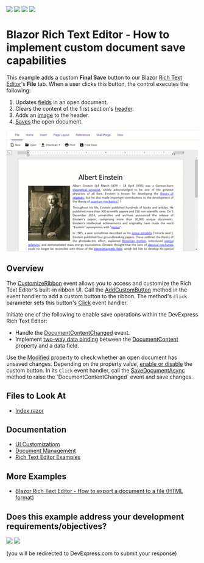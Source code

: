 <!-- default badges list -->
![](https://img.shields.io/endpoint?url=https://codecentral.devexpress.com/api/v1/VersionRange/524997944/22.1.4%2B)
[![](https://img.shields.io/badge/Open_in_DevExpress_Support_Center-FF7200?style=flat-square&logo=DevExpress&logoColor=white)](https://supportcenter.devexpress.com/ticket/details/T1109273)
[![](https://img.shields.io/badge/📖_How_to_use_DevExpress_Examples-e9f6fc?style=flat-square)](https://docs.devexpress.com/GeneralInformation/403183)
[![](https://img.shields.io/badge/💬_Leave_Feedback-feecdd?style=flat-square)](#does-this-example-address-your-development-requirementsobjectives)
<!-- default badges end -->
# Blazor Rich Text Editor - How to implement custom document save capabilities

This example adds a custom **Final Save** button to our Blazor [Rich Text Editor](https://docs.devexpress.com/Blazor/DevExpress.Blazor.RichEdit.DxRichEdit)'s **File** tab. When a user clicks this button, the control executes the following:

1. Updates [fields](https://docs.devexpress.com/Blazor/DevExpress.Blazor.RichEdit.Field#remarks) in an open document.
2. Clears the content of the first section's [header](https://docs.devexpress.com/Blazor/DevExpress.Blazor.RichEdit.Section#section-headers-and-footers).
3. Adds an [image](https://docs.devexpress.com/Blazor/DevExpress.Blazor.RichEdit.Image#remarks) to the header.
4. [Saves](https://docs.devexpress.com/Blazor/DevExpress.Blazor.RichEdit.DxRichEdit.SaveDocumentAsync(System.Threading.CancellationToken)) the open document.

![Blazor Rich Edit implement custom saving](images/custom-saving.gif)

## Overview

The [CustomizeRibbon](https://docs.devexpress.com/Blazor/DevExpress.Blazor.RichEdit.DxRichEdit.CustomizeRibbon) event allows you to access and customize the Rich Text Editor's built-in ribbon UI. Call the [AddCustomButton](https://docs.devexpress.com/Blazor/DevExpress.Blazor.Office.BarItemCollection.AddCustomButton(System.Int32-System.String-System.Func-System.Threading.Tasks.Task-)) method in the event handler to add a custom button to the ribbon. The method's `click` parameter sets this button's [Click](https://docs.devexpress.com/Blazor/DevExpress.Blazor.Office.IBarButton.Click) event handler.

Initiate one of the following to enable save operations within the DevExpress Rich Text Editor:

* Handle the [DocumentContentChanged](https://docs.devexpress.com/Blazor/DevExpress.Blazor.RichEdit.DxRichEdit.DocumentContentChanged) event.
* Implement [two-way data binding](https://docs.devexpress.com/Blazor/402330/common-concepts/two-way-data-binding) between the [DocumentContent](https://docs.devexpress.com/Blazor/DevExpress.Blazor.RichEdit.DxRichEdit.DocumentContent) property and a data field. 

Use the [Modified](https://docs.devexpress.com/Blazor/DevExpress.Blazor.RichEdit.DxRichEdit.Modified) property to check whether an open document has unsaved changes. Depending on the property value, [enable or disable](https://docs.devexpress.com/Blazor/DevExpress.Blazor.Office.IBarItem.GetEnabled) the custom button. In its `Click` event handler, call the [SaveDocumentAsync](https://docs.devexpress.com/Blazor/DevExpress.Blazor.RichEdit.DxRichEdit.SaveDocumentAsync(System.Threading.CancellationToken)) method to raise the `DocumentContentChanged` event and save changes.

## Files to Look At

- [Index.razor](./CS/SaveDocuments/Pages/Index.razor)

## Documentation

- [UI Customizatiom](https://docs.devexpress.com/Blazor/DevExpress.Blazor.RichEdit.DxRichEdit#ui-customization)
- [Document Management](https://docs.devexpress.com/Blazor/403344/rich-edit/document-management)
- [Rich Text Editor Examples](https://docs.devexpress.com/Blazor/403343/rich-edit/examples)

## More Examples

- [Blazor Rich Text Editor - How to export a document to a file (HTML format)](https://github.com/DevExpress-Examples/blazor-dxrichedit-export-to-html)
<!-- feedback -->
## Does this example address your development requirements/objectives?

[<img src="https://www.devexpress.com/support/examples/i/yes-button.svg"/>](https://www.devexpress.com/support/examples/survey.xml?utm_source=github&utm_campaign=blazor-dxrichedit-custom-saving&~~~was_helpful=yes) [<img src="https://www.devexpress.com/support/examples/i/no-button.svg"/>](https://www.devexpress.com/support/examples/survey.xml?utm_source=github&utm_campaign=blazor-dxrichedit-custom-saving&~~~was_helpful=no)

(you will be redirected to DevExpress.com to submit your response)
<!-- feedback end -->
